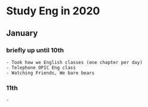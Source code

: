 # Study Eng in 2020

## January
### briefly up until 10th 
    - Took how we English classes (one chapter per day)
    - Telephone OPIC Eng class 
    - Watching Friends, We bare bears

### 11th
    - 
